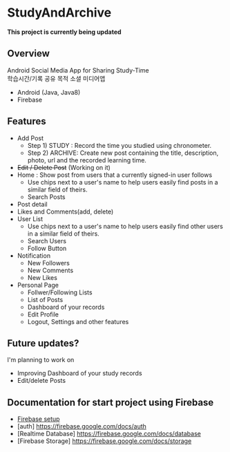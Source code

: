 # StudyAndArchive
**This project is currently being updated**
## Overview
Android Social Media App for Sharing Study-Time <br>
학습시간/기록 공유 목적 소셜 미디어앱
- Android (Java, Java8)
- Firebase

## Features
- Add Post <br>
  + Step 1) STUDY : Record the time you studied using chronometer. <br>
  + Step 2) ARCHIVE: Create new post containing the title, description, photo, url and the recorded learning time.<br>
- ~~Edit / Delete Post~~  (Working on it)
- Home : Show post from users that a currently signed-in user follows
  + Use chips next to a user's name to help users easily find posts in a similar field of theirs.
  + Search Posts
- Post detail
- Likes and Comments(add, delete)
- User List <br>
  + Use chips next to a user's name to help users easily find other users in a similar field of theirs.
  + Search Users
  + Follow Button
- Notification
  + New Followers
  + New Comments
  + New Likes
- Personal Page
  + Follwer/Following Lists
  + List of Posts
  + Dashboard of your records 
  + Edit Profile
  + Logout, Settings and other features
  
 ## Future updates? <br>
 I'm planning to work on 
 - Improving Dashboard of your study records
 - Edit/delete Posts

## Documentation for start project using Firebase
* [Firebase setup](https://firebase.google.com/docs/android/setup)
* [auth] https://firebase.google.com/docs/auth
* [Realtime Database] https://firebase.google.com/docs/database
* [Firebase Storage] https://firebase.google.com/docs/storage
